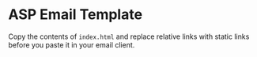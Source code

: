# ASP Email Template

Copy the contents of `index.html` and replace relative links with static links before you paste it in your email client.
